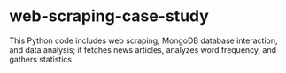 # web-scraping-case-study
This Python code includes web scraping, MongoDB database interaction, and data analysis; it fetches news articles, analyzes word frequency, and gathers statistics.
